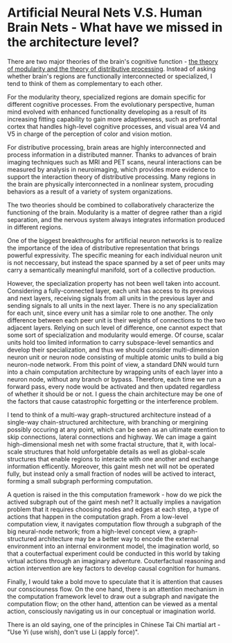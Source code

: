 # Artificial Neural Nets V.S. Human Brain Nets - What have we missed in the architecture level?

There are two major theories of the brain's cognitive function - [the theory of modularity and the theory of distributive processing](https://en.wikipedia.org/wiki/Functional_specialization_(brain)). Instead of asking whether brain's regions are functionally interconnected or specialized, I tend to think of them as complementary to each other. 

For the modularity theory, specialized regions are domain specific for different cognitive processes. From the evolutionary perspective, human mind evolved with enhanced functionality developing as a result of its increasing fitting capability to gain more adaptiveness, such as prefrontal cortex that handles high-level cognitive processes, and visual area V4 and V5 in charge of the perception of color and vision motion. 

For distributive processing, brain areas are highly interconnected and process information in a distributed manner. Thanks to advances of brain imaging techniques such as MRI and PET scans, neural interactions can be measured by analysis in neuroimaging, which provides more evidence to support the interaction theory of distributive processing. Many regions in the brain are physically interconnected in a nonlinear system, procuding behaviors as a result of a variety of system organizations.

The two theories should be combined to collaboratively characterize the functioning of the brain. Modularity is a matter of degree rather than a rigid separation, and the nervous system always integrates information produced in different regions.

One of the biggest breakthroughs for artificial neuron networks is to realize the importance of the idea of distributive representation that brings powerful expressivity. The specific meaning for each individual neuron unit is not neccessary, but instead the space spanned by a set of peer units may carry a semantically meaningful manifold, sort of a collective production. 

However, the specialization property has not been well taken into account. Considering a fully-connected layer, each unit has access to its previous and next layers, receiving signals from all units in the previous layer and sending signals to all units in the next layer. There is no any specialization for each unit, since every unit has a similar role to one another. The only difference between each peer unit is their weights of connections to the two adjacent layers. Relying on such level of difference, one cannot expect that some sort of specialization and modularity would emerge. Of course, scalar units hold too limited information to carry subspace-level semantics and develop their specialization, and thus we should consider multi-dimension neuron unit or neuron node consisting of multiple atomic units to build a big neuron-node network. From this point of view, a standard DNN would turn into a chain computation architecture by wrapping units of each layer into a neuron node, without any branch or bypass. Therefore, each time we run a forward pass, every node would be activated and then updated regardless of whether it should be or not. I guess the chain architecture may be one of the factors that cause catastrophic forgetting or the interference problem.

I tend to think of a multi-way graph-structured architecture instead of a single-way chain-structured architecture, with branching or mergining possibly occuring at any point, which can be seen as an ultimate exention to skip connections, lateral connections and highway. We can image a gaint high-dimensional mesh net with some fractal structure, that it, with local-scale structures that hold unforgetable details as well as global-scale structures that enable regions to interacte with one another and exchange information efficently. Moreover, this gaint mesh net will not be operated fully, but instead only a small fraction of nodes will be actived to interact, forming a small subgraph performing computation.

A quetion is raised in the this computation framework - how do we pick the actived subgraph out of the gaint mesh net? It actually implies a navigation problem that it requires choosing nodes and edges at each step, a type of actions that happen in the computation graph. From a low-level computation view, it navigates computation flow through a subgraph of the big neural-node network; from a high-level concept view, a graph-structured architecture may be a better way to encode the external environment into an internal environment model, the imagination world, so that a couterfactual experiment could be conducted in this world by taking virtual actions through an imaginary adventure. Couterfactual reasoning and action intervention are key factors to develop causal cognition for humans.

Finally, I would take a bold move to speculate that it is attention that causes our consciouness flow. On the one hand, there is an attention mechanism in the computation framework level to draw out a subgraph and navigate the computation flow; on the other hand, attention can be viewed as a mental action, consciously navigating us in our conceptual or imagination world. 

There is an old saying, one of the principles in Chinese Tai Chi martial art - "Use Yi (use wish), don't use Li (apply force)".

